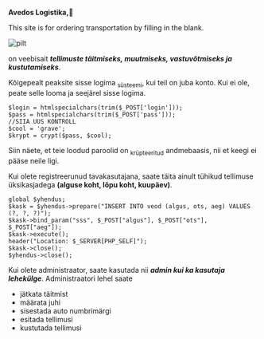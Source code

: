 **Avedos Logistika,**:money_mouth_face:

This site is for ordering transportation by filling in the blank.

![pilt](https://github.com/yaroslavYekasov/Avedos/assets/120181426/8bcb2d4c-6950-4785-ad6f-8a1df9d40b4b)

on veebisait ***tellimuste täitmiseks, muutmiseks, vastuvõtmiseks ja kustutamiseks***.

Kõigepealt peaksite sisse logima <sub>süsteemi</sub>, kui teil on juba konto. Kui ei ole, peate selle looma ja seejärel sisse logima.

    $login = htmlspecialchars(trim($_POST['login']));
    $pass = htmlspecialchars(trim($_POST['pass']));
    //SIIA UUS KONTROLL
    $cool = 'grave';
    $krypt = crypt($pass, $cool);
Siin näete, et teie loodud paroolid on <sub>krüpteeritud</sub> andmebaasis, nii et keegi ei pääse neile ligi.

Kui olete registreerunud tavakasutajana, saate täita ainult tühikud tellimuse üksikasjadega **(alguse koht, lõpu koht, kuupäev)**.

    global $yhendus;
    $kask = $yhendus->prepare("INSERT INTO veod (algus, ots, aeg) VALUES (?, ?, ?)");
    $kask->bind_param("sss", $_POST["algus"], $_POST["ots"], $_POST["aeg"]);
    $kask->execute();
    header("Location: $_SERVER[PHP_SELF]");
    $kask->close();
    $yhendus->close();
Kui olete administraator, saate kasutada nii ***admin kui ka kasutaja lehekülge***. Administraatori lehel saate  
- jätkata täitmist
- määrata juhi
- sisestada auto numbrimärgi
- esitada tellimusi
- kustutada tellimusi
